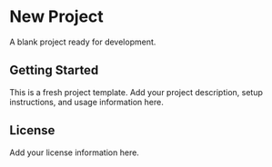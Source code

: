 # New Project

A blank project ready for development.

## Getting Started

This is a fresh project template. Add your project description, setup instructions, and usage information here.

## License

Add your license information here.